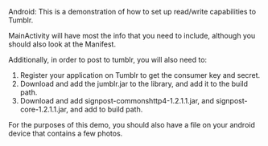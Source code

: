 Android: This is a demonstration of how to set up read/write capabilities to Tumblr.

MainActivity will have most the info that you need to include, although you should also look at the Manifest.

Additionally, in order to post to tumblr, you will also need to:
1. Register your application on Tumblr to get the consumer key and secret.
2. Download and add the jumblr.jar to the library, and add it to the build path.
3. Download and add signpost-commonshttp4-1.2.1.1.jar, and signpost-core-1.2.1.1.jar, and add to build path.

For the purposes of this demo, you should also have a file on your android device that contains a few photos.
